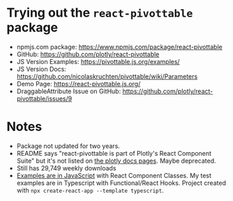 # Trying out the `react-pivottable` package

- npmjs.com package: https://www.npmjs.com/package/react-pivottable
- GitHub: https://github.com/plotly/react-pivottable
- JS Version Examples: https://pivottable.js.org/examples/
- JS Version Docs: https://github.com/nicolaskruchten/pivottable/wiki/Parameters
- Demo Page: https://react-pivottable.js.org/
- DraggableAttribute Issue on GitHub: https://github.com/plotly/react-pivottable/issues/9

# Notes
- Package not updated for two years.
- README says "react-pivottable is part of Plotly's React Component Suite" but it's not listed on [the plotly docs pages](https://plot.ly/products/react/). Maybe deprecated.
- Still has 29,749 weekly downloads
- [Examples are in JavaScript](https://github.com/plotly/react-pivottable/blob/master/examples/App.jsx) with React Component Classes. My test examples are in Typescript with Functional/React Hooks. Project created with `npx create-react-app --template typescript`.
